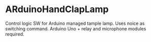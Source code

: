 # ARduinoHandClapLamp
Control logic SW for Arduino managed tample lamp. Uses noice as switching command. Arduino Uno + relay and microphone modules required.
